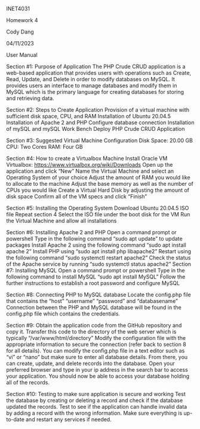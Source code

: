 INET4031

Homework 4

Cody Dang

04/11/2023

User Manual

Section #1: Purpose of Application
The PHP Crude CRUD application is a web-based application that provides users with operations such as Create, Read, Update, and Delete in order to modify databases on MySQL. It provides users an interface to manage databases and modify them in MySQL which is the primary language for creating databases for storing and retrieving data.

Section #2: Steps to Create Application
Provision of a virtual machine with sufficient disk space, CPU, and RAM
Installation of Ubuntu 20.04.5
Installation of Apache 2 and PHP
Configure database connection
Installation of mySQL and mySQL Work Bench
Deploy PHP Crude CRUD Application

Section #3: Suggested Virtual Machine Configuration
Disk Space: 20.00 GB
CPU: Two Cores
RAM: Four GB

Section #4: How to create a Virtualbox Machine
Install Oracle VM Virtualbox: https://www.virtualbox.org/wiki/Downloads
Open up the application and click “New”
Name the Virtual Machine and select an Operating System of your choice
Adjust the amount of RAM you would like to allocate to the machine
Adjust the base memory as well as the number of CPUs you would like
Create a Virtual Hard Disk by adjusting the amount of disk space
Confirm all of the VM specs and click “Finish”

Section #5: Installing the Operating System
Download Ubuntu 20.04.5 ISO file
Repeat section 4 
Select the ISO file under the boot disk for the VM
Run the Virtual Machine and allow all installations

Section #6: Installing Apache 2 and PHP
Open a command prompt or powershell
Type in the following command “sudo apt update” to update packages
Install Apache 2 using the following command “sudo apt install apache 2”
Install PHP using “sudo apt install php libapache2”
Restart using the following command “sudo systemctl restart apache2”
Check the status of the Apache service by running “sudo systemctl status apache2”
Section #7: Installing MySQL
Open a command prompt or powershell
Type in the following command to install MySQL “sudo apt install MySQL”
Follow the further instructions to establish a root password and configure MySQL

Section #8: Connecting PHP to MySQL database
Locate the config.php file that contains the “host” “username” “password” and “databasename”
Connection between the PHP and MySQL database will be found in the config.php file which contains the credentials.

Section #9:
Obtain the application code from the GitHub repository and copy it.
Transfer this code to the directory of the web server which is typically “/var/www/html/directory”
Modify the configuration file with the appropriate information to secure the connection (refer back to section 8 for all details).
You can modify the config.php file in a text editor such as “vi” or “nano” but make sure to enter all database details.
From there, you can create, update, and delete records into the database.
Open your preferred browser and type in your ip address in the search bar to access your application.
You should now be able to access your database holding all of the records.


Section #10: Testing to make sure application is secure and working
Test the database by creating or deleting a record and check if the database updated the records.
Test to see if the application can handle invalid data by adding a record with the wrong information.
Make sure everything is up-to-date and restart any services if needed.
